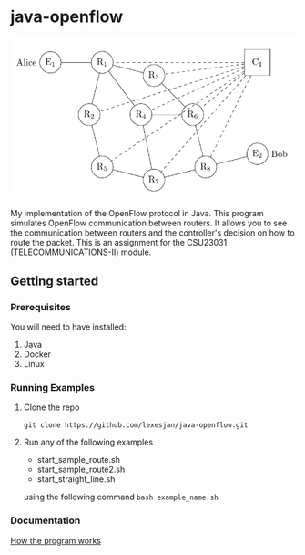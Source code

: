 # java-openflow

![banner](images/topology_sample.png)

My implementation of the OpenFlow protocol in Java. This program simulates OpenFlow communication between routers. It allows you to see the communication between routers and the controller's decision on how to route the packet. This is an assignment for the CSU23031 (TELECOMMUNICATIONS-II) module.

## Getting started
  ### Prerequisites
  You will need to have installed:
  1. Java
  2. Docker
  3. Linux

  ### Running Examples
  1. Clone the repo
     ```
     git clone https://github.com/lexesjan/java-openflow.git
     ```
  2. Run any of the following examples
     - start_sample_route.sh
     - start_sample_route2.sh
     - start_straight_line.sh
     
     using the following command ```bash example_name.sh```
    
  ### Documentation
  [How the program works](Lexes-Jan-Mantiquilla-OpenFlow.pdf)
